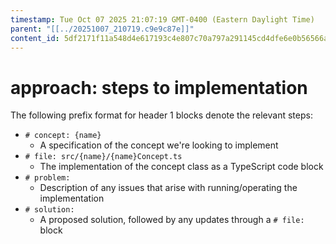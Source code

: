 ```yaml
---
timestamp: Tue Oct 07 2025 21:07:19 GMT-0400 (Eastern Daylight Time)
parent: "[[../20251007_210719.c9e9c87e]]"
content_id: 5df2171f11a548d4e617193c4e807c70a797a291145cd4dfe6e0b56566a63626
---
```


# approach: steps to implementation

The following prefix format for header 1 blocks denote the relevant steps:

- `# concept: {name}`
  - A specification of the concept we're looking to implement
- `# file: src/{name}/{name}Concept.ts`
  - The implementation of the concept class as a TypeScript code block
- `# problem:`
  - Description of any issues that arise with running/operating the
    implementation
- `# solution:`
  - A proposed solution, followed by any updates through a `# file:` block
